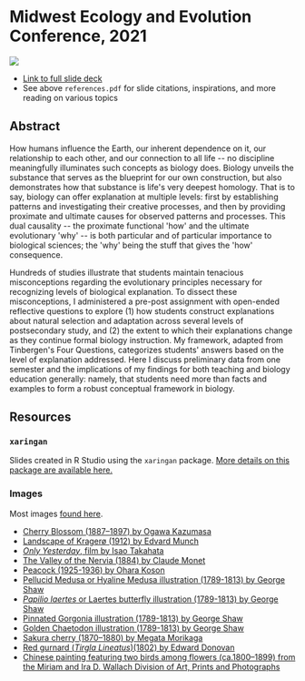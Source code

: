 # Midwest Ecology and Evolution Conference, 2021

<img src="https://ledelaney.org/talks/2021meec/css/images/03-2021-MEEC-card.png" />

+ [Link to full slide deck](https://ledelaney.org/talks/2021meec/)
+ See above `references.pdf` for slide citations, inspirations, and more reading on various topics

## Abstract

How humans influence the Earth, our inherent dependence on it, our relationship to each other, and our connection to all life -- no discipline meaningfully illuminates such concepts as biology does. Biology unveils the substance that serves as the blueprint for our own construction, but also demonstrates how that substance is life's very deepest homology. That is to say, biology can offer explanation at multiple levels: first by establishing patterns and investigating their creative processes, and then by providing proximate and ultimate causes for observed patterns and processes. This dual causality -- the proximate functional 'how' and the ultimate evolutionary 'why' -- is both particular and of particular importance to biological sciences; the 'why' being the stuff that gives the 'how' consequence. 

Hundreds of studies illustrate that students maintain tenacious misconceptions regarding the evolutionary principles necessary for recognizing levels of biological explanation. To dissect these misconceptions, I administered a pre-post assignment with open-ended reflective questions to explore (1) how students construct explanations about natural selection and adaptation across several levels of postsecondary study, and (2) the extent to which their explanations change as they continue formal biology instruction. My framework, adapted from Tinbergen's Four Questions, categorizes students' answers based on the level of explanation addressed. Here I discuss preliminary data from one semester and the implications of my findings for both teaching and biology education generally: namely, that students need more than facts and examples to form a robust conceptual framework in biology.

## Resources

### `xaringan`

Slides created in R Studio using the `xaringan` package. [More details on this package are available here.](https://bookdown.org/yihui/rmarkdown/xaringan.html)

### Images

Most images [found here](https://www.rawpixel.com/category/53/public-domain).

+ [Cherry Blossom (1887–1897) by Ogawa Kazumasa](https://www.rawpixel.com/image/523356/free-illustration-image-sakura-cherry-blossom-ogawa-kazumasa)
+ [Landscape of Kragerø (1912) by Edvard Munch](https://www.rawpixel.com/image/2043769/landscape-kragero)
+ [_Only Yesterday_, film by Isao Takahata](https://static01.nyt.com/images/2017/10/15/arts/15GHIBLI-RANKING-ONLY/15GHIBLI-RANKING-ONLY-jumbo.jpg)
+ [The Valley of the Nervia (1884) by Claude Monet](https://www.rawpixel.com/image/2677418/free-illustration-image-monet-mountain-claude-monet)
+ [Peacock (1925-1936) by Ohara Koson](https://www.rawpixel.com/image/436666/beautiful-peacock)
+ [Pellucid Medusa or Hyaline Medusa illustration (1789-1813) by George Shaw](https://www.rawpixel.com/image/386843/free-illustration-image-jellyfish-medusa-george-shaw)
+ [_Papilio laertes_ or Laertes butterfly illustration (1789-1813) by George Shaw ](https://www.rawpixel.com/image/386358/free-illustration-image-butterfly-butterflies-public-domain-background)
+ [Pinnated Gorgonia illustration (1789-1813) by George Shaw ](https://www.rawpixel.com/image/386751/free-illustration-image-coral-coral-illustrations-coral-vintage)
+ [Golden Chaetodon illustration (1789-1813) by George Shaw](https://www.rawpixel.com/image/386308/free-illustration-image-fish-george-shaw-1800s-public-domain)
+ [Sakura cherry (1870–1880) by Megata Morikaga](https://www.rawpixel.com/image/2801621/free-illustration-image-cherry-blossom-flower-japanese)
+ [Red gurnard (_Tirgla Lineatus_)(1802) by Edward Donovan](https://www.rawpixel.com/image/431258/free-illustration-image-vintage-fish-fish-red-gurnard)
+ [Chinese painting featuring two birds among flowers (ca.1800–1899) from the Miriam and Ira D. Wallach Division of Art, Prints and Photographs](https://www.rawpixel.com/image/544853/free-illustration-image-chinese-landscape-flower)
